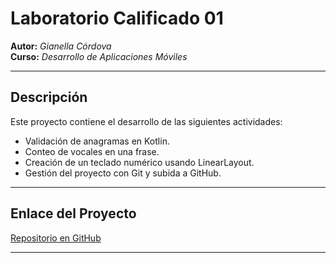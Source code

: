 # Laboratorio Calificado 01

**Autor:** *Gianella Córdova*  
**Curso:** *Desarrollo de Aplicaciones Móviles*

---

## Descripción

Este proyecto contiene el desarrollo de las siguientes actividades:

- Validación de anagramas en Kotlin.
- Conteo de vocales en una frase.
- Creación de un teclado numérico usando LinearLayout.
- Gestión del proyecto con Git y subida a GitHub.


---

## Enlace del Proyecto

[Repositorio en GitHub](https://github.com/Sgiane11a/Lab01_Calificado_Moviles.git)

---

